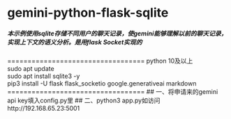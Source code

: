# gemini-python-flask-sqlite
<h5>本示例使用sqlite存储不同用户的聊天记录，使gemini能够理解以前的聊天记录，实现上下文的语义分析。是用flask Socket实现的</h5>
==================================
python 10及以上<br>
sudo apt update<br>
sudo apt install sqlite3 -y<br>
pip3 install -U flask flask_socketio google.generativeai markdown
==================================
## 一、将申请来的gemini api key填入config.py里
## 二、python3 app.py如访问http://192.168.65.23:5001
